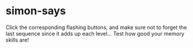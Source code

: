# simon-says
Click the corresponding flashing buttons, and make sure not to forget the last sequence since it adds up each level... Test how good your memory skills are!
